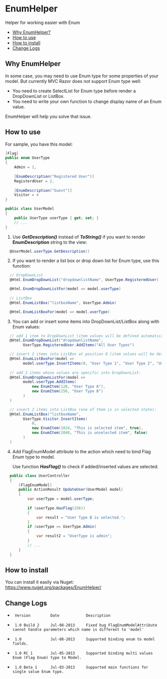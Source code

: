 EnumHelper
==========
Helper for working easier with Enum

 * [Why EnumHelper?](#why-enumhelper)
 * [How to use](#how-to-use)
 * [How to install](#how-to-install)
 * [Change Logs](#change-logs)
 
Why EnumHelper
------------
In some case, you may need to use Enum type for some properties of your model. But currently MVC Razor does not support Enum type well:
+ You need to create SelectList for Enum type before render a DropDownList or ListBox.
+ You need to write your own function to change display name of an Enum value.

EnumHelper will help you solve that issue.

How to use
------------
For sample, you have this model:

```csharp
[Flag]
public enum UserType
{
    Admin = 1,
 
    [EnumDescription("Registered User")]
    RegisterdUser = 2,
 
    [EnumDescription("Guest")]
    Visitor = 4
}

public class UserModel
{
    public UserType userType { get; set; }
    // ...
}
```

1. Use ___GetDescription()___ instead of ___ToString()___ if you want to render __EnumDescription__ string to the view:
```csharp
  @UserModel.userType.GetDescription()
```

2. If you want to render a list box or drop down list for Enum type, use this function:
```csharp
  // DropDownList
  @Html.EnumDropDownList("dropdownlistName", UserType.RegisteredUser)

  @Html.EnumDropDownListFor(model => model.userType)
  
  // ListBox
  @Html.EnumListBox("listboxName", UserType.Admin)

  @Html.EnumListBoxFor(model => model.userType)
```

3. You can add or insert some items into DropDownList/ListBox along with Enum values:
```csharp
  // add 1 item to DropDownList (item values will be defined automatically)
  @Html.EnumDropDownList("dropdownlistName",
        UserType.RegisteredUser.AddItems("All User Types")

  // insert 2 items into ListBox at position 0 (item values will be defined automatically)
  @Html.EnumListBoxFor(model =>
        model.userType.InsertItems(0, "User Type 1", "User Type 2", "User Type 3"))
  
  // add 2 items whose values are specific into DropDownList:
  @Html.EnumDropDownListFor(model =>
        model.userType.AddItems(
            new EnumItem(128, "User Type A"),
            new EnumItem(256, "User Type B")
        )
  )

  // insert 2 items into ListBox (one of them is in selected state):
  @Html.EnumListBox("listboxName",
        UserType.Visitor.InsertItems(
            0,
            new EnumItem(1024, "This is selected item", true),
            new EnumItem(2048, "This is unselected item", false)
        )
  )
```

4. Add FlagEnumModel attribute to the action which need to bind Flag Enum type to model.

   Use function ___HasFlag()___ to check if added/inserted values are selected.
```csharp
  public class UserController
  {
      [FlagEnumModel]
      public ActionResult UpdateUser(UserModel model)
      {
          var userType = model.userType;
          
          if (userType.HasFlag(256))
          {
              var result = "User Type B is selected.";
          }
          if (userType == UserType.Admin)
          {
              var result2 = "UserType is admin";
          }
          // ...
      }
  }
```

How to install
------------
You can install it easily via Nuget: https://www.nuget.org/packages/EnumHelper/

Change Logs
------------
 *      Version     	Date            Description
 
 *      1.0 Build 2		Jul-08-2013     Fixed bug FlagEnumModelAttribute cannot handle parameters which name is different to 'model'
 *      1.0				Jul-08-2013     Supported binding enum to model fields.
 *      1.0 RC 1		Jul-05-2013     Supported binding multi values Enum (Flag Enum) type to Model.
 *      1.0 Beta 1		Jul-03-2013     Supported main functions for single value Enum type.
